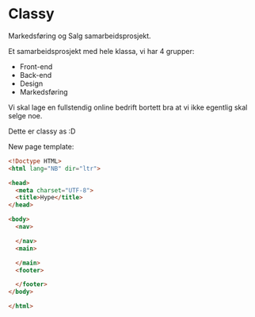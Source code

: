 # Classy
Markedsføring og Salg samarbeidsprosjekt.


Et samarbeidsprosjekt med hele klassa, vi har 4 grupper:
 - Front-end
 - Back-end
 - Design
 - Markedsføring

Vi skal lage en fullstendig online bedrift bortett bra at vi ikke egentlig skal selge noe.

Dette er classy as :D



New page template:
```html
<!Doctype HTML>
<html lang="NB" dir="ltr">

<head>
  <meta charset="UTF-8">
  <title>Hype</title>
</head>

<body>
  <nav>

  </nav>
  <main>

  </main>
  <footer>

  </footer>
</body>

</html>
```

